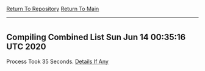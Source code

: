 [Return To Repository](https://github.com/deathbybandaid/piholeparser/)
[Return To Main](https://github.com/deathbybandaid/piholeparser/blob/master/RecentRunLogs/Mainlog.md)
____________________________________
# 
## Compiling Combined List Sun Jun 14 00:35:16 UTC 2020
Process Took 35 Seconds.
[Details If Any](https://github.com/deathbybandaid/piholeparser/blob/master/RecentRunLogs/TopLevelScripts/40-Compiling-Combined-Blacklist/60-Compiling-Combined-List.md)

